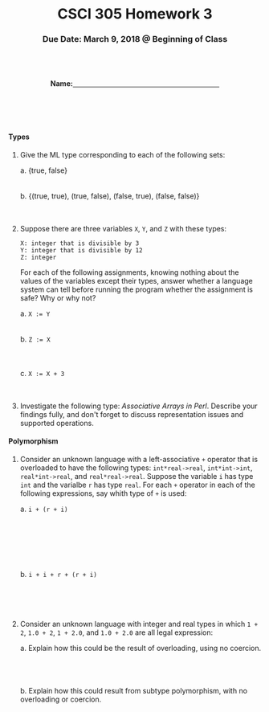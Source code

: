 <center>

<h1>CSCI 305 Homework 3</h1>

<h3>Due Date: March 9, 2018 @ Beginning of Class</h3>
<br />
<br />

<h4>Name:<u>&nbsp;&nbsp;&nbsp;&nbsp;&nbsp;&nbsp;&nbsp;&nbsp;&nbsp;&nbsp;
&nbsp;&nbsp;&nbsp;&nbsp;&nbsp;&nbsp;&nbsp;&nbsp;&nbsp;&nbsp;&nbsp;&nbsp;
&nbsp;&nbsp;&nbsp;&nbsp;&nbsp;&nbsp;&nbsp;&nbsp;&nbsp;&nbsp;&nbsp;&nbsp;
&nbsp;&nbsp;&nbsp;&nbsp;&nbsp;&nbsp;&nbsp;&nbsp;&nbsp;&nbsp;&nbsp;&nbsp;
&nbsp;&nbsp;&nbsp;&nbsp;&nbsp;&nbsp;&nbsp;&nbsp;&nbsp;&nbsp;&nbsp;&nbsp;
&nbsp;&nbsp;&nbsp;&nbsp;&nbsp;&nbsp;&nbsp;&nbsp;&nbsp;&nbsp;&nbsp;&nbsp;
&nbsp;&nbsp;&nbsp;&nbsp;&nbsp;&nbsp;&nbsp;&nbsp;&nbsp;&nbsp;&nbsp;&nbsp;</u></h4>

</center>
<br />
<br />
<br />

#### Types
1. Give the ML type corresponding to each of the following sets:

    a. {true, false}
    <br/>
    <br/>
    <br/>
    b. {(true, true), (true, false), (false, true), (false, false)}
    <br/>
    <br/>
    <br/>

2. Suppose there are three variables `X`, `Y`, and `Z` with these types:
   ```
   X: integer that is divisible by 3
   Y: integer that is divisible by 12
   Z: integer
   ```
   For each of the following assignments, knowing nothing about the values of the variables except their types, answer whether a language system can tell before running the program whether the assignment is safe? Why or why not?

     a. `X := Y`
     <br/>
     <br/>
     <br/>
     b. `Z := X`
     <br/>
     <br/>
     <br/>
     <br/>
     c. `X := X + 3`
     <br/>
     <br/>
     <br/>

3. Investigate the following type: *Associative Arrays in Perl*. Describe your findings fully, and don't forget to discuss representation issues and supported operations.

#### Polymorphism
1. Consider an unknown language with a left-associative `+` operator that is overloaded to have the following types: `int*real->real`, `int*int->int`, `real*int->real`, and `real*real->real`. Suppose the variable `i` has type `int` and the varialbe `r` has type `real`. For each `+` operator in each of the following expressions, say whith type of `+` is used:

    a. `i + (r + i)`

    <br/>
    <br/>
    <br/>
    <br/>
    <br/>

    b. `i + i + r + (r + i)`
    <br/>
    <br/>
    <br/>
    <br/>
    <br/>

2. Consider an unknown language with integer and real types in which `1 + 2`, `1.0 + 2`, `1 + 2.0`, and `1.0 + 2.0` are all legal expression:

    a. Explain how this could be the result of overloading, using no coercion.
    <br/>
    <br/>
    <br/>
    <br/>
    <br/>
    b. Explain how this could result from subtype polymorphism, with no overloading or coercion.
    <br/>
    <br/>
    <br/>
    <br/>
    <br/>
